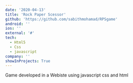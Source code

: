 ```yaml
---
date: '2020-04-13'
title: 'Rock Paper Scessor'
github: 'https://github.com/sabithmohamad/RPSgame'
android: ''
ios: ''
external: '#'
tech:
  - Html5
  - Css
  - javascript
company: ''
showInProjects: True
---
```


Game developed in a Webiste using javascript css and html
